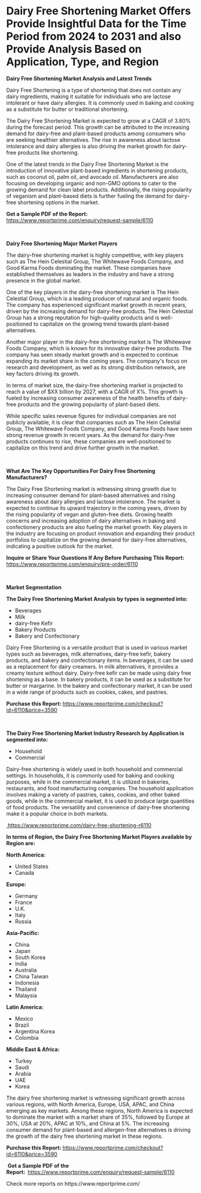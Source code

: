 <p><h1>Dairy Free Shortening Market Offers Provide Insightful Data for the Time Period from 2024 to 2031 and also Provide Analysis Based on Application, Type, and Region</h1></p><p><strong>Dairy Free Shortening Market Analysis and Latest Trends</strong></p>
<p><p>Dairy Free Shortening is a type of shortening that does not contain any dairy ingredients, making it suitable for individuals who are lactose intolerant or have dairy allergies. It is commonly used in baking and cooking as a substitute for butter or traditional shortening.</p><p>The Dairy Free Shortening Market is expected to grow at a CAGR of 3.80% during the forecast period. This growth can be attributed to the increasing demand for dairy-free and plant-based products among consumers who are seeking healthier alternatives. The rise in awareness about lactose intolerance and dairy allergies is also driving the market growth for dairy-free products like shortening.</p><p>One of the latest trends in the Dairy Free Shortening Market is the introduction of innovative plant-based ingredients in shortening products, such as coconut oil, palm oil, and avocado oil. Manufacturers are also focusing on developing organic and non-GMO options to cater to the growing demand for clean label products. Additionally, the rising popularity of veganism and plant-based diets is further fueling the demand for dairy-free shortening options in the market.</p></p>
<p><strong>Get a Sample PDF of the Report:&nbsp;</strong> <a href="https://www.reportprime.com/enquiry/request-sample/6110">https://www.reportprime.com/enquiry/request-sample/6110</a></p>
<p>&nbsp;</p>
<p><strong>Dairy Free Shortening Major Market Players</strong></p>
<p><p>The dairy-free shortening market is highly competitive, with key players such as The Hein Celestial Group, The Whitewave Foods Company, and Good Karma Foods dominating the market. These companies have established themselves as leaders in the industry and have a strong presence in the global market. </p><p>One of the key players in the dairy-free shortening market is The Hein Celestial Group, which is a leading producer of natural and organic foods. The company has experienced significant market growth in recent years, driven by the increasing demand for dairy-free products. The Hein Celestial Group has a strong reputation for high-quality products and is well-positioned to capitalize on the growing trend towards plant-based alternatives.</p><p>Another major player in the dairy-free shortening market is The Whitewave Foods Company, which is known for its innovative dairy-free products. The company has seen steady market growth and is expected to continue expanding its market share in the coming years. The company's focus on research and development, as well as its strong distribution network, are key factors driving its growth.</p><p>In terms of market size, the dairy-free shortening market is projected to reach a value of $XX billion by 2027, with a CAGR of X%. This growth is fueled by increasing consumer awareness of the health benefits of dairy-free products and the growing popularity of plant-based diets. </p><p>While specific sales revenue figures for individual companies are not publicly available, it is clear that companies such as The Hein Celestial Group, The Whitewave Foods Company, and Good Karma Foods have seen strong revenue growth in recent years. As the demand for dairy-free products continues to rise, these companies are well-positioned to capitalize on this trend and drive further growth in the market.</p></p>
<p>&nbsp;</p>
<p><strong>What Are The Key Opportunities For Dairy Free Shortening Manufacturers?</strong></p>
<p><p>The Dairy Free Shortening market is witnessing strong growth due to increasing consumer demand for plant-based alternatives and rising awareness about dairy allergies and lactose intolerance. The market is expected to continue its upward trajectory in the coming years, driven by the rising popularity of vegan and gluten-free diets. Growing health concerns and increasing adoption of dairy alternatives in baking and confectionery products are also fueling the market growth. Key players in the industry are focusing on product innovation and expanding their product portfolios to capitalize on the growing demand for dairy-free alternatives, indicating a positive outlook for the market.</p></p>
<p><strong>Inquire or Share Your Questions If Any Before Purchasing This Report:</strong> <a href="https://www.reportprime.com/enquiry/pre-order/6110">https://www.reportprime.com/enquiry/pre-order/6110</a></p>
<p>&nbsp;</p>
<p><strong>Market Segmentation</strong></p>
<p><strong>The Dairy Free Shortening Market Analysis by types is segmented into:</strong></p>
<p><ul><li>Beverages</li><li>Milk</li><li>dairy-free Kefir</li><li>Bakery Products</li><li>Bakery and Confectionary</li></ul></p>
<p><p>Dairy Free Shortening is a versatile product that is used in various market types such as beverages, milk alternatives, dairy-free kefir, bakery products, and bakery and confectionary items. In beverages, it can be used as a replacement for dairy creamers. In milk alternatives, it provides a creamy texture without dairy. Dairy-free kefir can be made using dairy free shortening as a base. In bakery products, it can be used as a substitute for butter or margarine. In the bakery and confectionary market, it can be used in a wide range of products such as cookies, cakes, and pastries.</p></p>
<p><strong>Purchase this Report:&nbsp;</strong><a href="https://www.reportprime.com/checkout?id=6110&price=3590">https://www.reportprime.com/checkout?id=6110&price=3590</a></p>
<p>&nbsp;</p>
<p><strong>The Dairy Free Shortening Market Industry Research by Application is segmented into:</strong></p>
<p><ul><li>Household</li><li>Commercial </li></ul></p>
<p><p>Dairy-free shortening is widely used in both household and commercial settings. In households, it is commonly used for baking and cooking purposes, while in the commercial market, it is utilized in bakeries, restaurants, and food manufacturing companies. The household application involves making a variety of pastries, cakes, cookies, and other baked goods, while in the commercial market, it is used to produce large quantities of food products. The versatility and convenience of dairy-free shortening make it a popular choice in both markets.</p></p>
<p><a href="https://www.reportprime.com/dairy-free-shortening-r6110">&nbsp;https://www.reportprime.com/dairy-free-shortening-r6110</a></p>
<p><strong>In terms of Region, the Dairy Free Shortening Market Players available by Region are:</strong></p>
<p>
    <p> <strong> North America: </strong>
        <ul>
            <li>United States</li>
            <li>Canada</li>
        </ul>
        </p> 
    <p> <strong> Europe: </strong>
        <ul>
            <li>Germany</li>
            <li>France</li>
            <li>U.K.</li>
            <li>Italy</li>
            <li>Russia</li>
        </ul>
        </p> 
    <p> <strong> Asia-Pacific: </strong>
        <ul>
            <li>China</li>
            <li>Japan</li>
            <li>South Korea</li>
            <li>India</li>
            <li>Australia</li>
            <li>China Taiwan</li>
            <li>Indonesia</li>
            <li>Thailand</li>
            <li>Malaysia</li>
        </ul>
        </p> 
    <p> <strong> Latin America: </strong>
        <ul>
            <li>Mexico</li>
            <li>Brazil</li>
            <li>Argentina Korea</li>
            <li>Colombia</li>
        </ul>
        </p> 
    <p> <strong> Middle East & Africa: </strong>
        <ul>
            <li>Turkey</li>
            <li>Saudi</li>
            <li>Arabia</li>
            <li>UAE</li>
            <li>Korea</li>
        </ul>
    </p>
    </p>
<p><p>The dairy free shortening market is witnessing significant growth across various regions, with North America, Europe, USA, APAC, and China emerging as key markets. Among these regions, North America is expected to dominate the market with a market share of 35%, followed by Europe at 30%, USA at 20%, APAC at 10%, and China at 5%. The increasing consumer demand for plant-based and allergen-free alternatives is driving the growth of the dairy free shortening market in these regions.</p></p>
<p><strong>Purchase this Report: </strong><a href="https://www.reportprime.com/checkout?id=6110&price=3590">https://www.reportprime.com/checkout?id=6110&price=3590</a></p>
<p>&nbsp;<strong>Get a Sample PDF of the Report:&nbsp;&nbsp;</strong><a href="https://www.reportprime.com/enquiry/request-sample/6110">https://www.reportprime.com/enquiry/request-sample/6110</a></p>
<p><strong></strong></p>
<p>Check more reports on https://www.reportprime.com/</p>